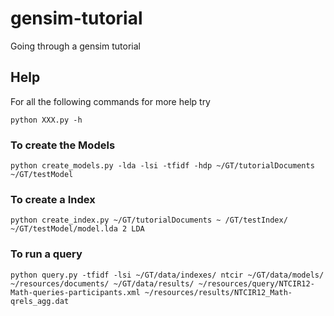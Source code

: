 # gensim-tutorial
Going through a gensim tutorial

## Help
For all the following commands for more help try
```
python XXX.py -h
```


### To create the Models
```
python create_models.py -lda -lsi -tfidf -hdp ~/GT/tutorialDocuments ~/GT/testModel
```

### To create a Index
```
python create_index.py ~/GT/tutorialDocuments ~ /GT/testIndex/ ~/GT/testModel/model.lda 2 LDA
```

### To run a query
```
python query.py -tfidf -lsi ~/GT/data/indexes/ ntcir ~/GT/data/models/ ~/resources/documents/ ~/GT/data/results/ ~/resources/query/NTCIR12-Math-queries-participants.xml ~/resources/results/NTCIR12_Math-qrels_agg.dat
```

